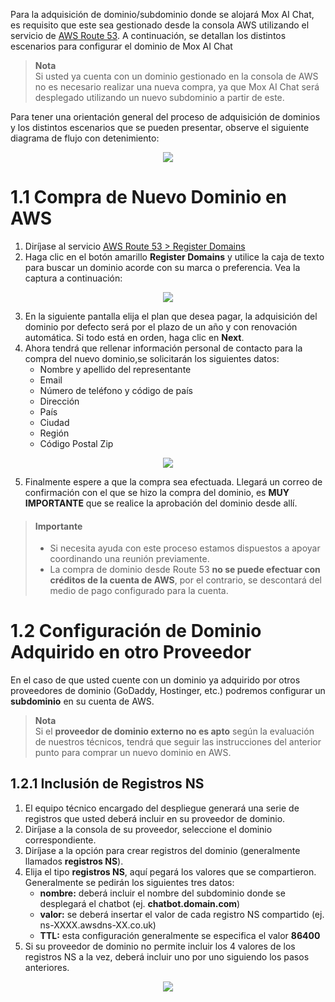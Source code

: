 Para la adquisición de dominio/subdominio donde se alojará Mox AI Chat, es requisito que este sea gestionado desde la consola AWS utilizando el servicio de [AWS Route 53](https://us-east-1.console.aws.amazon.com/route53/v2/home?region=us-east-1#Home). A continuación, se detallan los distintos escenarios para configurar el dominio de Mox AI Chat
> **Nota**  
> Si usted ya cuenta con un dominio gestionado en la consola de AWS no es necesario realizar una nueva compra, ya que Mox AI Chat será desplegado utilizando un nuevo subdominio a partir de este.

Para tener una orientación general del proceso de adquisición de dominios y los distintos escenarios que se pueden presentar, observe el siguiente diagrama de flujo con detenimiento:

<p align="center">
  <img src="https://github.com/morrisopazo/chatbot-go-docs/blob/main/assets/domain_flow_chart_ESP.png" />
</p>

# 1.1 Compra de Nuevo Dominio en AWS
1. Diríjase al servicio [AWS Route 53 > Register Domains](https://us-east-1.console.aws.amazon.com/route53/domains/home?region=us-east-1#/)
2. Haga clic en el botón amarillo **Register Domains** y utilice la caja de texto para buscar un dominio acorde con su marca o preferencia. Vea la captura a continuación:

<p align="center">
  <img src="https://github.com/morrisopazo/chatbot-go-docs/blob/main/assets/domain_purchase.png" />
</p>

3. En la siguiente pantalla elija el plan que desea pagar, la adquisición del dominio por defecto será por el plazo de un año y con renovación automática. Si todo está en orden, haga clic en **Next**.
4. Ahora tendrá que rellenar información personal de contacto para la compra del nuevo dominio,se solicitarán los siguientes datos:
   - Nombre y apellido del representante
   - Email
   - Número de teléfono y código de país
   - Dirección
   - País
   - Ciudad
   - Región
   - Código Postal Zip

<p align="center">
  <img src="https://github.com/morrisopazo/chatbot-go-docs/blob/main/assets/domain_purchase_form.png" />
</p>

5. Finalmente espere a que la compra sea efectuada. Llegará un correo de confirmación con el que se hizo la compra del dominio, es **MUY IMPORTANTE** que se realice la aprobación del dominio desde allí.

> #### Importante
> - Si necesita ayuda con este proceso estamos dispuestos a apoyar coordinando una reunión previamente.
> - La compra de dominio desde Route 53 **no se puede efectuar con créditos de la cuenta de AWS**, por el contrario, se descontará del medio de pago configurado para la cuenta.

# 1.2 Configuración de Dominio Adquirido en otro Proveedor
En el caso de que usted cuente con un dominio ya adquirido por otros proveedores de dominio (GoDaddy, Hostinger, etc.) podremos configurar un **subdominio** en su cuenta de AWS.

> **Nota**  
> Si el **proveedor de dominio externo no es apto** según la evaluación de nuestros técnicos, tendrá que seguir las instrucciones del anterior punto para comprar un nuevo dominio en AWS.

## 1.2.1 Inclusión de Registros NS
1. El equipo técnico encargado del despliegue generará una serie de registros que usted deberá incluir en su proveedor de dominio.
2. Diríjase a la consola de su proveedor, seleccione el dominio correspondiente.
3. Diríjase a la opción para crear registros del dominio (generalmente llamados **registros NS**).
4. Elija el tipo **registros NS**, aquí pegará los valores que se compartieron. Generalmente se pedirán los siguientes tres datos:
   - **nombre:** deberá incluir el nombre del subdominio donde se desplegará el chatbot (ej. **chatbot.domain.com**)
   - **valor:** se deberá insertar el valor de cada registro NS compartido (ej. ns-XXXX.awsdns-XX.co.uk)
   - **TTL:** esta configuración generalmente se especifica el valor **86400**
5. Si su proveedor de dominio no permite incluir los 4 valores de los registros NS a la vez, deberá incluir uno por uno siguiendo los pasos anteriores.

<p align="center">
  <img src="https://github.com/morrisopazo/chatbot-go-docs/blob/main/assets/domain_ns_ESP.png" />
</p>
